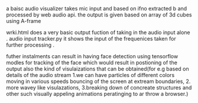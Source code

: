 a baisc audio visualizer takes mic input and based on ifno extracted b and processed by web audio api.
the output is given based on array of 3d cubes using A-frame 



wrki.html does a very basic output fuction of taking in the audio input alone .
audio input tracker.py it shows the input of the frequenices taken for further processing .

futher instalments can result in having face detection using tensorflow modles for tracking of the face which would result in postioning of the output
also the kind of visulaizations that can be obtained(for e.g based on details of the audio stream 1.we can have particles of different colors moving in various speeds bouncing of the screen at extream boundaries, 2. more wavey like visulazations, 3.breaking down of concreate structures and other such visually appeling animations peratinging to ar throw a browser.)
